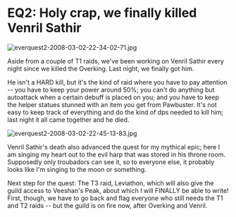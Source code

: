 # EQ2: Holy crap, we finally killed Venril Sathir

![everquest2-2008-03-02-22-34-02-71.jpg](http://westkarana.com/wp-content/uploads/2008/03/everquest2-2008-03-02-22-34-02-71.jpg)

Aside from a couple of T1 raids, we've been working on Venril Sathir every night since we killed the Overking. Last night, we finally got him.

He isn't a HARD kill, but it's the kind of raid where you have to pay attention -- you have to keep your power around 50%; you can't do anything but autoattack when a certain debuff is placed on you; and you have to keep the helper statues stunned with an item you get from Pawbuster. It's not easy to keep track of everything and do the kind of dps needed to kill him; last night it all came together and he died.

![everquest2-2008-03-02-22-45-13-83.jpg](http://westkarana.com/wp-content/uploads/2008/03/everquest2-2008-03-02-22-45-13-83.jpg)

Venril Sathir's death also advanced the quest for my mythical epic; here I am singing my heart out to the evil harp that was stored in his throne room. Supposedly only troubadors can see it, so to everyone else, it probably looks like I'm singing to the moon or something.

Next step for the quest: The T3 raid, Leviathon, which will also give the guild access to Veeshan's Peak, about which I will FINALLY be able to write! First, though, we have to go back and flag everyone who still needs the T1 and T2 raids -- but the guild is on fire now, after Overking and Venril.

